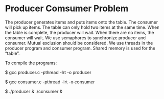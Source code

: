 # Producer Comsumer Problem

The producer generates items and puts items onto the table. 
The consumer will pick up items. The table can only hold two items at the same time. When the table is complete, the producer will wait. 
When there are no items, the consumer will wait. We use semaphores to synchronize producer and consumer.  Mutual exclusion should be considered. 
We use threads in the producer program and consumer program. Shared memory is used for the “table”.


To compile the programs: 

$ gcc producer.c -pthread -lrt -o producer

$ gcc consumer.c -pthread -lrt -o consumer

$ ./producer & ./consumer &


